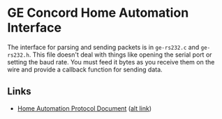GE Concord Home Automation Interface
====================================

The interface for parsing and sending packets is in `ge-rs232.c` and `ge-rs232.h`. This file doesn't deal with things like opening the serial port or setting the baud rate. You must feed it bytes as you receive them on the wire and provide a callback function for sending data.



## Links ##

 * [Home Automation Protocol Document](https://docs.google.com/file/d/0B2YZbA-Smf2WMW9udFZJUVZ4YTg/view) ([alt link](https://web.archive.org/web/20150616041642/http://www.interlogix.com/_/assets/library/Automation%20Module%20Protocol.pdf))
